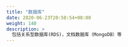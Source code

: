 ```yaml
---
title: "数据库"
date: 2020-06-23T20:58:54+08:00
weight: 140
description: >
  包括关系型数据库(RDS)，文档数据库（MongoDB）等
---
```


